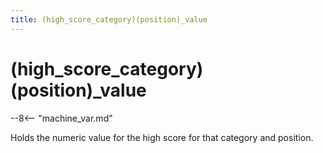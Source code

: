 ```yaml
---
title: (high_score_category)(position)_value
---
```


# (high_score_category)(position)_value


--8<-- "machine_var.md"

Holds the numeric value for the high score for that category and
position.
